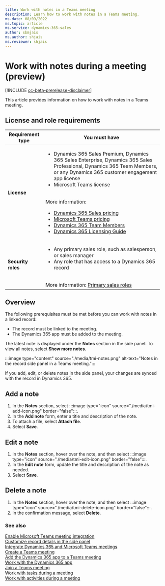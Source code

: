 ```yaml
---
title: Work with notes in a Teams meeting
description: Learn how to work with notes in a Teams meeting.
ms.date: 08/09/2022
ms.topic: article
ms.service: dynamics-365-sales
author: sbmjais
ms.author: shjais
ms.reviewer: shjais 
---
```


# Work with notes during a meeting (preview)

[!INCLUDE [cc-beta-prerelease-disclaimer](../../includes/cc-beta-prerelease-disclaimer.md)]

This article provides information on how to work with notes in a Teams meeting.

## License and role requirements

| Requirement type | You must have |
|-----------------------|---------|
| **License** | <ul><li>Dynamics 365 Sales Premium, Dynamics 365 Sales Enterprise, Dynamics 365 Sales Professional, Dynamics 365 Team Members, or any Dynamics 365 customer engagement app license</li> <li>Microsoft Teams license</li></ul>  <br>More information: <ul><li>[Dynamics 365 Sales pricing](https://dynamics.microsoft.com/sales/pricing/)</li><li>[Microsoft Teams pricing](https://www.microsoft.com/microsoft-teams/compare-microsoft-teams-options?activetab=pivot:primaryr2&rtc=1)</li><li>[Dynamics 365 Team Members](/dynamics365/get-started/team-members-license)</li><li>[Dynamics 365 Licensing Guide](https://go.microsoft.com/fwlink/?LinkId=866544&clcid=0x409)</li></ul> |
| **Security roles** | <ul><li>Any primary sales role, such as salesperson, or sales manager</li><li>Any role that has access to a Dynamics 365 record</li></ul> <br>  More information: [Primary sales roles](../security-roles-for-sales.md#primary-sales-roles)|

## Overview

The following prerequisites must be met before you can work with notes in a linked record:

- The record must be linked to the meeting.
- The Dynamics 365 app must be added to the meeting.

The latest note is displayed under the **Notes** section in the side panel. To view all notes, select **Show more notes**.

:::image type="content" source="./media/tmi-notes.png" alt-text="Notes in the record side panel in a Teams meeting.":::

If you add, edit, or delete notes in the side panel, your changes are synced with the record in Dynamics 365.

## Add a note

1. In the **Notes** section, select :::image type="icon" source="./media/tmi-add-icon.png" border="false":::.
1. In the **Add note** form, enter a title and description of the note.
1. To attach a file, select **Attach file**.
1. Select **Save**.

## Edit a note

1. In the **Notes** section, hover over the note, and then select :::image type="icon" source="./media/tmi-edit-icon.png" border="false":::.
1. In the **Edit note** form, update the title and description of the note as needed.
1. Select **Save**.

## Delete a note

1. In the **Notes** section, hover over the note, and then select :::image type="icon" source="./media/tmi-delete-icon.png" border="false":::.
1. In the confirmation message, select **Delete**.

### See also

[Enable Microsoft Teams meeting integration](enable-teams-meeting-integration.md)    
[Customize record details in the side panel](customize-record-side-panel.md)   
[Integrate Dynamics 365 and Microsoft Teams meetings](teams-meeting-integration.md)    
[Create a Teams meeting](create-teams-meeting.md)   
[Add the Dynamics 365 app to a Teams meeting](add-d365-app.md)   
[Work with the Dynamics 365 app](work-with-d365-app.md)     
[Join a Teams meeting](join-teams-meeting.md)   
[Work with tasks during a meeting](work-with-tasks.md)   
[Work with activities during a meeting](work-with-activities.md)   
 
